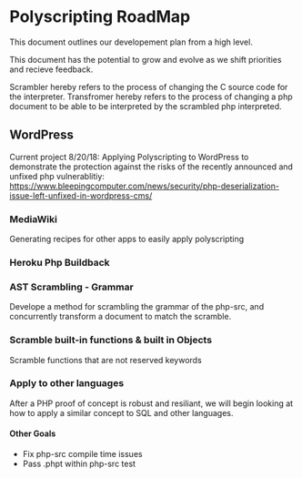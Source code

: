 # Polyscripting RoadMap

This document outlines our developement plan from a high level.

This document has the potential to grow and evolve as we shift priorities and recieve feedback.

Scrambler hereby refers to the process of changing the C source code for the interpreter.
Transfromer hereby refers to the process of changing a php document to be able to be interpreted by the scrambled php interpreted.

## WordPress
Current project 8/20/18: 
Applying Polyscripting to WordPress to demonstrate the protection against the risks of the recently announced and unfixed php vulnerablitiy:
https://www.bleepingcomputer.com/news/security/php-deserialization-issue-left-unfixed-in-wordpress-cms/

### MediaWiki
Generating recipes for other apps to easily apply polyscripting

### Heroku Php Buildback

### AST Scrambling - Grammar
Develope a method for scrambling the grammar of the php-src, and concurrently transform a document to match the scramble.

### Scramble built-in functions & built in Objects
Scramble functions that are not reserved keywords

### Apply to other languages
After a PHP proof of concept is robust and resiliant, we will begin looking at how to apply a similar concept to SQL and other languages.


#### Other Goals
- Fix php-src compile time issues 
- Pass .phpt within php-src test
